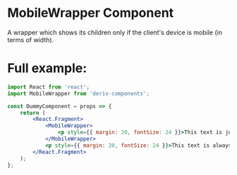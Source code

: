 # MobileWrapper Component

A wrapper which shows its children only if the client's device is mobile (in terms of width).

# Full example:

```jsx
import React from 'react';
import MobileWrapper from 'deriv-components';

const DummyComponent = props => {
    return (
        <React.Fragment>
            <MobileWrapper>
                <p style={{ margin: 20, fontSize: 24 }}>This text is just visible in Mobile!</p>
            </MobileWrapper>
            <p style={{ margin: 20, fontSize: 24 }}>This text is always visible!</p>
        </React.Fragment>
    );
};
```

